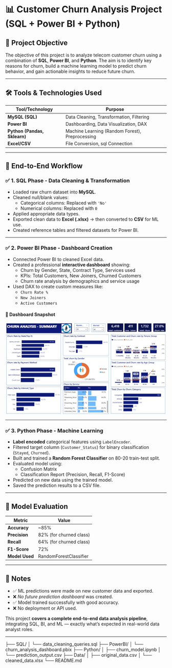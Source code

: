 # 📊 Customer Churn Analysis Project (SQL + Power BI + Python)

## 🧠 Project Objective

The objective of this project is to analyze telecom customer churn using a combination of **SQL**, 
**Power BI**, and **Python**. The aim is to identify key reasons for churn, 
build a machine learning model to predict churn behavior, and gain actionable insights to reduce future churn.

---

## 🛠️ Tools & Technologies Used

| Tool/Technology     | Purpose                                      |
|---------------------|----------------------------------------------|
| **MySQL (SQL)**     | Data Cleaning, Transformation, Filtering     |
| **Power BI**        | Dashboarding, Data Visualization, DAX        |
| **Python (Pandas, Sklearn)** | Machine Learning (Random Forest), Preprocessing |
| **Excel/CSV**       | File Conversion, sql Connection         |

---

## 🔄 End-to-End Workflow

### ✅ 1. SQL Phase - Data Cleaning & Transformation

- Loaded raw churn dataset into **MySQL**.
- Cleaned null/blank values:
  - Categorical columns: Replaced with `'No'`
  - Numerical columns: Replaced with `0`
- Applied appropriate data types.
- Exported clean data to **Excel (.xlsx)** → then converted to **CSV** for ML use.
- Created reference tables and filtered datasets for Power BI.

---

### ✅ 2. Power BI Phase - Dashboard Creation

- Connected Power BI to cleaned Excel data.
- Created a professional **interactive dashboard** showing:
  - Churn by Gender, State, Contract Type, Services used
  - KPIs: Total Customers, New Joiners, Churned Customers
  - Churn rate analysis by demographics and service usage
- Used DAX to create custom measures like:
  - `Churn Rate %`
  - `New Joiners`
  - `Active Customers`

#### 📸 Dashboard Snapshot

![Churn Dashboard](https://github.com/student423/churn_analysis/blob/main/churn_analysis%20_dashboard.jpg)

---

### ✅ 3. Python Phase - Machine Learning

- **Label encoded** categorical features using `LabelEncoder`.
- Filtered target column (`Customer_Status`) for binary classification (`Stayed`, `Churned`).
- Built and trained a **Random Forest Classifier** on 80-20 train-test split.
- Evaluated model using:
  - Confusion Matrix
  - Classification Report (Precision, Recall, F1-Score)
- Predicted on new data using the trained model.
- Saved the prediction results to a CSV file.

---

## 🧪 Model Evaluation

| Metric            | Value       |
|-------------------|-------------|
| **Accuracy**      | ~85%        |
| **Precision**     | 82% (for churned class) |
| **Recall**        | 64% (for churned class) |
| **F1-Score**      | 72%         |
| **Model Used**    | RandomForestClassifier |

---

## 📝 Notes

- ✅ ML predictions were made on new customer data and exported.
- ❌ *No future prediction dashboard* was created.
- ✅ Model trained successfully with good accuracy.
- ❌ No deployment or API used.

This project **covers a complete end-to-end data analysis pipeline**, integrating SQL, BI, and ML — exactly what’s expected in real-world data analyst roles.

---

├── SQL/
│ └── data_cleaning_queries.sql
├── PowerBI/
│ └── churn_analysis_dashboard.pbix
├── Python/
│ ├── churn_model.ipynb
│ └── prediction_output.csv
├── Data/
│ ├── original_data.csv
│ └── cleaned_data.xlsx
└── README.md


